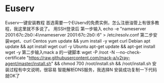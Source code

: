 # Euserv
Euserv一键安装教程
首选需要一个EUserv的免费实例，怎么注册油管上有很多教程，我这里就不多说了。
用SSH登录后
第一步输入
echo -e "nameserver 2001:67c:2b0::4\nnameserver 2001:67c:2b0::6" > /etc/resolv.conf
第二步安装wget、curl
Centos
yum update && yum install -y wget curl
Debian
apt update && apt install wget curl -y
Ubuntu
apt-get update && apt-get install wget -y
第二步输入mack a 的一键脚本
wget -P /root -N --no-check-certificate "https://raw.githubusercontent.com/mack-a/v2ray-agent/master/install.sh" && chmod 700 /root/install.sh && /root/install.sh
安装过程有中文说明，很容易
智能解析DNS服务，我选择N
安装成功复制一下代码就OK了

